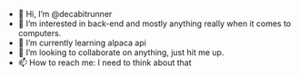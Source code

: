 - 👋 Hi, I’m @decabitrunner
- 👀 I’m interested in back-end and mostly anything really when it comes to computers.
- 🌱 I’m currently learning alpaca api
- 💞️ I’m looking to collaborate on anything, just hit me up.
- 📫 How to reach me: I need to think about that

<!---
decabitrunner/decabitrunner is a ✨ special ✨ repository because its `README.md` (this file) appears on your GitHub profile.
You can click the Preview link to take a look at your changes.
--->
